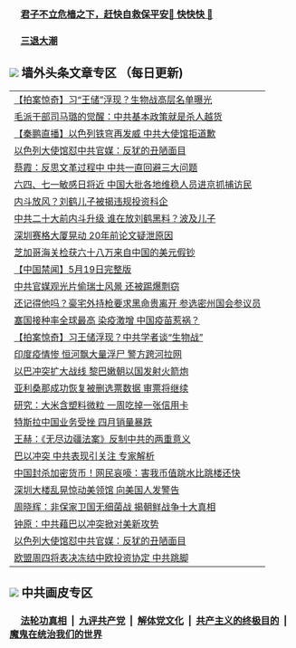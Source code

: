 
 ### &nbsp;&nbsp;&nbsp;&nbsp; [君子不立危樯之下，赶快自救保平安🍎 快快快 📩](https://github.com/pwgy/td/blob/master/README.md)

 ### &nbsp;&nbsp;&nbsp;&nbsp; [三退大潮](https://ww3.xkide.work/?key=zuuelqyfglsfjmgm&pin=65881581&ag=ogQuit&from=pw2) 

## <img src="https://img.icons8.com/cute-clipart/2x/circled-right.png"> 墙外头条文章专区 （每日更新)

<Table>
<tr><td colspan="2" align="left"><a href="https://www.cheuw.work/?name=c1422281&key=xjlmmnuoyljaexbs&from=pw2">【拍案惊奇】习“王储”浮现？生物战高层名单曝光</a></td></tr>
<tr><td colspan="2" align="left"><a href="https://www.cheuw.work/?name=c1422314&key=xjlmmnuoyljaexbs&from=pw2">毛派干部司马璐的觉醒：中共基本政策就是杀人越货</a></td></tr>
<tr><td colspan="2" align="left"><a href="https://www.cheuw.work/?name=c1422320&key=xjlmmnuoyljaexbs&from=pw2">【秦鹏直播】以色列铁穹再发威 中共大使馆拒道歉</a></td></tr>
<tr><td colspan="2" align="left"><a href="https://www.cheuw.work/?name=c1422333&key=xjlmmnuoyljaexbs&from=pw2">以色列大使馆怼中共官媒：反犹的丑陋面目</a></td></tr>
<tr><td colspan="2" align="left"><a href="https://www.cheuw.work/?name=c1422176&key=xjlmmnuoyljaexbs&from=pw2">蔡霞：反思文革过程中 中共一直回避三大问题</a></td></tr>
<tr><td colspan="2" align="left"><a href="https://www.cheuw.work/?name=c1422210&key=xjlmmnuoyljaexbs&from=pw2">六四、七一敏感日将近 中国大批各地维稳人员进京抓捕访民</a></td></tr>
<tr><td colspan="2" align="left"><a href="https://www.cheuw.work/?name=c1422230&key=xjlmmnuoyljaexbs&from=pw2">内斗放风？刘鹤儿子被揭违规投资科企</a></td></tr>
<tr><td colspan="2" align="left"><a href="https://www.cheuw.work/?name=c1422262&key=xjlmmnuoyljaexbs&from=pw2">中共二十大前内斗升级 谁在放刘鹤黑料？波及儿子</a></td></tr>
<tr><td colspan="2" align="left"><a href="https://www.cheuw.work/?name=c1422370&key=xjlmmnuoyljaexbs&from=pw2">深圳赛格大厦晃动 20年前论文疑泄原因</a></td></tr>
<tr><td colspan="2" align="left"><a href="https://www.cheuw.work/?name=c1422299&key=xjlmmnuoyljaexbs&from=pw2">芝加哥海关检获六十八万来自中国的美元假钞</a></td></tr>
<tr><td colspan="2" align="left"><a href="https://www.cheuw.work/?name=c1422174&key=xjlmmnuoyljaexbs&from=pw2">【中国禁闻】5月19日完整版</a></td></tr>
<tr><td colspan="2" align="left"><a href="https://www.cheuw.work/?name=c1422273&key=xjlmmnuoyljaexbs&from=pw2">中共官媒观光片偷瑞士风景 还被踢爆剽窃</a></td></tr>
<tr><td colspan="2" align="left"><a href="https://www.cheuw.work/?name=c1422241&key=xjlmmnuoyljaexbs&from=pw2">还记得他吗？豪宅外持枪要求黑命贵离开 参选密州国会参议员</a></td></tr>
<tr><td colspan="2" align="left"><a href="https://www.cheuw.work/?name=c1422318&key=xjlmmnuoyljaexbs&from=pw2">塞国接种率全球最高 染疫激增 中国疫苗惹祸？</a></td></tr>
<tr><td colspan="2" align="left"><a href="https://www.cheuw.work/?name=c1422253&key=xjlmmnuoyljaexbs&from=pw2">【拍案惊奇】习王储浮现？中共学者谈“生物战”</a></td></tr>
<tr><td colspan="2" align="left"><a href="https://www.cheuw.work/?name=c1422179&key=xjlmmnuoyljaexbs&from=pw2">印度疫情惨 恒河飘大量浮尸 警方跨河拉网</a></td></tr>
<tr><td colspan="2" align="left"><a href="https://www.cheuw.work/?name=c1422239&key=xjlmmnuoyljaexbs&from=pw2">以巴冲突扩大战线 黎巴嫩朝以国发射火箭炮</a></td></tr>
<tr><td colspan="2" align="left"><a href="https://www.cheuw.work/?name=c1422295&key=xjlmmnuoyljaexbs&from=pw2">亚利桑那成功恢复被删选票数据 审票将继续</a></td></tr>
<tr><td colspan="2" align="left"><a href="https://www.cheuw.work/?name=c1422283&key=xjlmmnuoyljaexbs&from=pw2">研究：大米含塑料微粒 一周吃掉一张信用卡</a></td></tr>
<tr><td colspan="2" align="left"><a href="https://www.cheuw.work/?name=c1422319&key=xjlmmnuoyljaexbs&from=pw2">特斯拉中国业务受挫 四月销量暴跌</a></td></tr>
<tr><td colspan="2" align="left"><a href="https://www.cheuw.work/?name=c1422279&key=xjlmmnuoyljaexbs&from=pw2">王赫：《无尽边疆法案》反制中共的两重意义</a></td></tr>
<tr><td colspan="2" align="left"><a href="https://www.cheuw.work/?name=c1422233&key=xjlmmnuoyljaexbs&from=pw2">巴以冲突 中共表现引关注 专家解析</a></td></tr>
<tr><td colspan="2" align="left"><a href="https://www.cheuw.work/?name=c1422238&key=xjlmmnuoyljaexbs&from=pw2">中国封杀加密货币！网民哀嚎：害我币值跳水比跳楼还快</a></td></tr>
<tr><td colspan="2" align="left"><a href="https://www.cheuw.work/?name=c1422184&key=xjlmmnuoyljaexbs&from=pw2">深圳大楼乱晃惊动美领馆 向美国人发警告</a></td></tr>
<tr><td colspan="2" align="left"><a href="https://www.cheuw.work/?name=c1422377&key=xjlmmnuoyljaexbs&from=pw2">周晓辉：非保家卫国无细菌战 揭朝鲜战争十大真相</a></td></tr>
<tr><td colspan="2" align="left"><a href="https://www.cheuw.work/?name=c1422280&key=xjlmmnuoyljaexbs&from=pw2">钟原：中共藉巴以冲突掀对美新攻势</a></td></tr>
<tr><td colspan="2" align="left"><a href="https://www.cheuw.work/?name=c1422254&key=xjlmmnuoyljaexbs&from=pw2">以色列大使馆怼中共官媒：反犹的丑陋面目</a></td></tr>
<tr><td colspan="2" align="left"><a href="https://www.cheuw.work/?name=c1422202&key=xjlmmnuoyljaexbs&from=pw2">欧盟周四将表决冻结中欧投资协定 中共跳脚</a></td></tr>
 </Table>

 ## <img src="https://img.icons8.com/cute-clipart/2x/circled-right.png"> 中共画皮专区
 ### &nbsp;&nbsp;&nbsp;&nbsp; [法轮功真相](https://github.com/begood0513/basic/blob/master/README.md) &nbsp;|&nbsp; [九评共产党](https://github.com/begood0513/9ping.md/blob/master/README.md) &nbsp;|&nbsp; [解体党文化](https://github.com/begood0513/jtdwh.md/blob/master/README.md)   &nbsp;|&nbsp; [共产主义的终极目的](https://github.com/begood0513/gczydzjmd.md/blob/master/README.md) &nbsp;|&nbsp; [魔鬼在统治我们的世界](https://github.com/begood0513/gczydzjmd.md/blob/master/README.md) 
